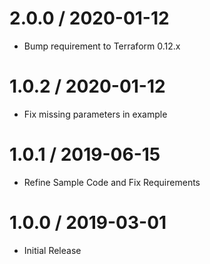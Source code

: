 2.0.0 / 2020-01-12
==================

- Bump requirement to Terraform 0.12.x

1.0.2 / 2020-01-12
==================

- Fix missing parameters in example

1.0.1 / 2019-06-15
==================

- Refine Sample Code and Fix Requirements

1.0.0 / 2019-03-01
==================

- Initial Release

